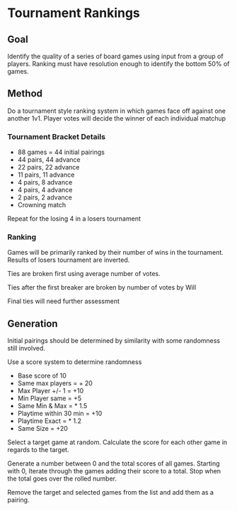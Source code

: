 # Tournament Rankings

## Goal

Identify the quality of a series of board games using input from a group of players. Ranking must have resolution enough to identify the bottom 50% of games.

## Method

Do a tournament style ranking system in which games face off against one another 1v1. Player votes will decide the winner of each individual matchup

### Tournament Bracket Details

- 88 games = 44 initial pairings
- 44 pairs, 44 advance
- 22 pairs, 22 advance 
- 11 pairs, 11 advance
- 4 pairs, 8 advance
- 4 pairs, 4 advance
- 2 pairs, 2 advance
- Crowning match

Repeat for the losing 4 in a losers tournament

### Ranking

Games will be primarily ranked by their number of wins in the tournament. Results of losers tournament are inverted.

Ties are broken first using average number of votes.

Ties after the first breaker are broken by number of votes by Will

Final ties will need further assessment

## Generation

Initial pairings should be determined by similarity with some randomness still involved.

Use a score system to determine randomness

- Base score of 10
- Same max players = + 20
- Max Player +/- 1 = +10
- Min Player same =  +5
- Same Min &  Max = * 1.5
- Playtime within 30 min = +10
- Playtime Exact = * 1.2
- Same Size = +20

Select a target game at random. Calculate the score for each other game in regards to the target.

Generate a number between 0 and the total scores of all games. Starting with 0, Iterate through the games adding their score to a total. Stop when the total goes over the rolled number.

Remove the target and selected games from the list and add them as a pairing.

 